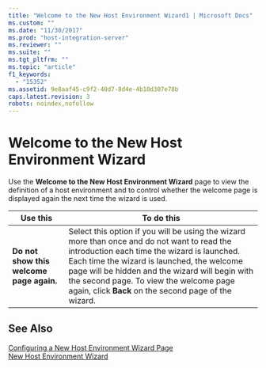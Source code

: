 ```yaml
---
title: "Welcome to the New Host Environment Wizard1 | Microsoft Docs"
ms.custom: ""
ms.date: "11/30/2017"
ms.prod: "host-integration-server"
ms.reviewer: ""
ms.suite: ""
ms.tgt_pltfrm: ""
ms.topic: "article"
f1_keywords: 
  - "15352"
ms.assetid: 9e8aaf45-c9f2-40d7-8d4e-4b10d307e78b
caps.latest.revision: 3
robots: noindex,nofollow
---
```

# Welcome to the New Host Environment Wizard
Use the **Welcome to the New Host Environment Wizard** page to view the definition of a host environment and to control whether the welcome page is displayed again the next time the wizard is used.  
  
|Use this|To do this|  
|--------------|----------------|  
|**Do not show this welcome page again.**|Select this option if you will be using the wizard more than once and do not want to read the introduction each time the wizard is launched. Each time the wizard is launched, the welcome page will be hidden and the wizard will begin with the second page. To view the welcome page again, click **Back** on the second page of the wizard.|  
  
## See Also  
 [Configuring a New Host Environment Wizard Page](../core/configuring-a-new-host-environment-wizard-page2.md)   
 [New Host Environment Wizard](../core/new-host-environment-wizard2.md)